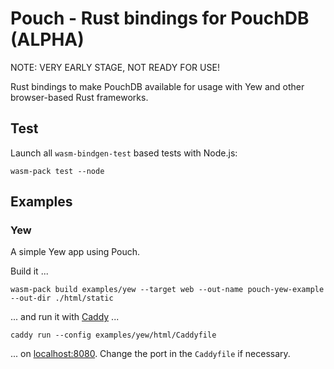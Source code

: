 # Pouch - Rust bindings for PouchDB (ALPHA)

NOTE: VERY EARLY STAGE, NOT READY FOR USE!

Rust bindings to make PouchDB available for usage with Yew and other browser-based Rust frameworks.

## Test

Launch all <code>wasm-bindgen-test</code> based tests with Node.js:

```shell
wasm-pack test --node
```

## Examples

### Yew

A simple Yew app using Pouch.

Build it ...

```shell
wasm-pack build examples/yew --target web --out-name pouch-yew-example --out-dir ./html/static
```

... and run it with [Caddy](https://caddyserver.com/) ...

```shell
caddy run --config examples/yew/html/Caddyfile
```

... on [localhost:8080](http://localhost:8080). Change the port in the <code>Caddyfile</code> if necessary.

